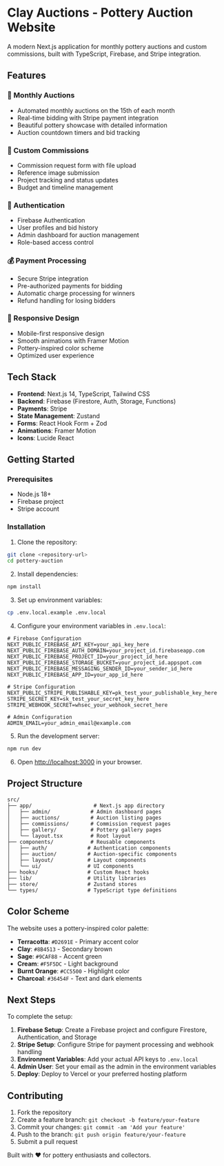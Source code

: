 # Clay Auctions - Pottery Auction Website

A modern Next.js application for monthly pottery auctions and custom commissions, built with TypeScript, Firebase, and Stripe integration.

## Features

### 🏺 Monthly Auctions
- Automated monthly auctions on the 15th of each month
- Real-time bidding with Stripe payment integration
- Beautiful pottery showcase with detailed information
- Auction countdown timers and bid tracking

### 🎨 Custom Commissions
- Commission request form with file upload
- Reference image submission
- Project tracking and status updates
- Budget and timeline management

### 🔐 Authentication
- Firebase Authentication
- User profiles and bid history
- Admin dashboard for auction management
- Role-based access control

### 💰 Payment Processing
- Secure Stripe integration
- Pre-authorized payments for bidding
- Automatic charge processing for winners
- Refund handling for losing bidders

### 📱 Responsive Design
- Mobile-first responsive design
- Smooth animations with Framer Motion
- Pottery-inspired color scheme
- Optimized user experience

## Tech Stack

- **Frontend**: Next.js 14, TypeScript, Tailwind CSS
- **Backend**: Firebase (Firestore, Auth, Storage, Functions)
- **Payments**: Stripe
- **State Management**: Zustand
- **Forms**: React Hook Form + Zod
- **Animations**: Framer Motion
- **Icons**: Lucide React

## Getting Started

### Prerequisites
- Node.js 18+
- Firebase project
- Stripe account

### Installation

1. Clone the repository:
```bash
git clone <repository-url>
cd pottery-auction
```

2. Install dependencies:
```bash
npm install
```

3. Set up environment variables:
```bash
cp .env.local.example .env.local
```

4. Configure your environment variables in `.env.local`:
```env
# Firebase Configuration
NEXT_PUBLIC_FIREBASE_API_KEY=your_api_key_here
NEXT_PUBLIC_FIREBASE_AUTH_DOMAIN=your_project_id.firebaseapp.com
NEXT_PUBLIC_FIREBASE_PROJECT_ID=your_project_id_here
NEXT_PUBLIC_FIREBASE_STORAGE_BUCKET=your_project_id.appspot.com
NEXT_PUBLIC_FIREBASE_MESSAGING_SENDER_ID=your_sender_id_here
NEXT_PUBLIC_FIREBASE_APP_ID=your_app_id_here

# Stripe Configuration
NEXT_PUBLIC_STRIPE_PUBLISHABLE_KEY=pk_test_your_publishable_key_here
STRIPE_SECRET_KEY=sk_test_your_secret_key_here
STRIPE_WEBHOOK_SECRET=whsec_your_webhook_secret_here

# Admin Configuration
ADMIN_EMAIL=your_admin_email@example.com
```

5. Run the development server:
```bash
npm run dev
```

6. Open [http://localhost:3000](http://localhost:3000) in your browser.

## Project Structure

```
src/
├── app/                    # Next.js app directory
│   ├── admin/             # Admin dashboard pages
│   ├── auctions/          # Auction listing pages
│   ├── commissions/       # Commission request pages
│   ├── gallery/           # Pottery gallery pages
│   └── layout.tsx         # Root layout
├── components/            # Reusable components
│   ├── auth/             # Authentication components
│   ├── auction/          # Auction-specific components
│   ├── layout/           # Layout components
│   └── ui/               # UI components
├── hooks/                # Custom React hooks
├── lib/                  # Utility libraries
├── store/                # Zustand stores
└── types/                # TypeScript type definitions
```

## Color Scheme

The website uses a pottery-inspired color palette:
- **Terracotta**: `#D2691E` - Primary accent color
- **Clay**: `#8B4513` - Secondary brown
- **Sage**: `#9CAF88` - Accent green
- **Cream**: `#F5F5DC` - Light background
- **Burnt Orange**: `#CC5500` - Highlight color
- **Charcoal**: `#36454F` - Text and dark elements

## Next Steps

To complete the setup:

1. **Firebase Setup**: Create a Firebase project and configure Firestore, Authentication, and Storage
2. **Stripe Setup**: Configure Stripe for payment processing and webhook handling
3. **Environment Variables**: Add your actual API keys to `.env.local`
4. **Admin User**: Set your email as the admin in the environment variables
5. **Deploy**: Deploy to Vercel or your preferred hosting platform

## Contributing

1. Fork the repository
2. Create a feature branch: `git checkout -b feature/your-feature`
3. Commit your changes: `git commit -am 'Add your feature'`
4. Push to the branch: `git push origin feature/your-feature`
5. Submit a pull request

Built with ❤️ for pottery enthusiasts and collectors.
